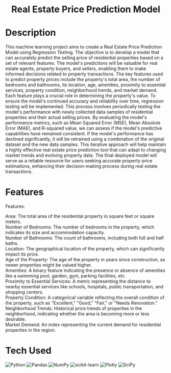 <div align="center">
      <h1> Real Estate Price Prediction Model </h1>
     </div>


# Description
This machine learning project aims to create a Real Estate Price Prediction Model using Regression Testing. The objective is to develop a model that can accurately predict the selling price of residential properties based on a set of relevant features. The model's predictions will be valuable for real estate agents, property buyers, and sellers, enabling them to make informed decisions related to property transactions.  The key features used to predict property prices include the property's total area, the number of bedrooms and bathrooms, its location, age, amenities, proximity to essential services, property condition, neighborhood trends, and market demand. Each feature plays a crucial role in determining the property's value.  To ensure the model's continued accuracy and reliability over time, regression testing will be implemented. This process involves periodically testing the model's performance with newly collected data samples of residential properties and their actual selling prices. By evaluating the model's performance metrics, such as Mean Squared Error (MSE), Mean Absolute Error (MAE), and R-squared value, we can assess if the model's predictive capabilities have remained consistent.  If the model's performance has declined significantly, it will be retrained using a combination of the original dataset and the new data samples. This iterative approach will help maintain a highly effective real estate price prediction tool that can adapt to changing market trends and evolving property data. The final deployed model will serve as a reliable resource for users seeking accurate property price estimations, enhancing their decision-making process during real estate transactions.

# Features
Features:

Area: The total area of the residential property in square feet or square meters.<br/>
Number of Bedrooms: The number of bedrooms in the property, which indicates its size and accommodation capacity.<br/>
Number of Bathrooms: The count of bathrooms, including both full and half baths.<br/>
Location: The geographical location of the property, which can significantly impact its price.<br/>
Age of the Property: The age of the property in years since construction, as newer properties might be valued higher.<br/>
Amenities: A binary feature indicating the presence or absence of amenities like a swimming pool, garden, gym, parking facilities, etc.<br/>
Proximity to Essential Services: A metric representing the distance to nearby essential services like schools, hospitals, public transportation, and shopping centers.<br/>
Property Condition: A categorical variable reflecting the overall condition of the property, such as "Excellent," "Good," "Fair," or "Needs Renovation."<br/>
Neighborhood Trends: Historical price trends of properties in the neighborhood, indicating whether the area is becoming more or less desirable.<br/>
Market Demand: An index representing the current demand for residential properties in the region.

# Tech Used
 ![Python](https://img.shields.io/badge/python-3670A0?style=for-the-badge&logo=python&logoColor=ffdd54) ![Pandas](https://img.shields.io/badge/pandas-%23150458.svg?style=for-the-badge&logo=pandas&logoColor=white) ![NumPy](https://img.shields.io/badge/numpy-%23013243.svg?style=for-the-badge&logo=numpy&logoColor=white) ![scikit-learn](https://img.shields.io/badge/scikit--learn-%23F7931E.svg?style=for-the-badge&logo=scikit-learn&logoColor=white) ![Plotly](https://img.shields.io/badge/Plotly-%233F4F75.svg?style=for-the-badge&logo=plotly&logoColor=white) ![SciPy](https://img.shields.io/badge/SciPy-%230C55A5.svg?style=for-the-badge&logo=scipy&logoColor=%white)
      

<!-- </> with 💛 by readMD (https://readmd.itsvg.in) -->
    
